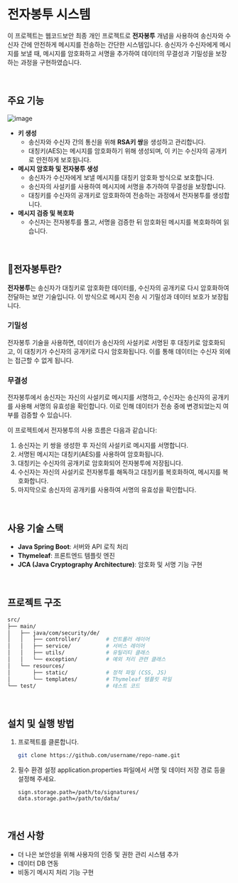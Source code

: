 # 전자봉투 시스템
 
 이 프로젝트는 웹코드보안 최종 개인 프로젝트로 **전자봉투** 개념을 사용하여 송신자와 수신자 간에 안전하게 메시지를 전송하는 간단한 시스템입니다. 송신자가 수신자에게 메시지를 보낼 때, 메시지를 암호화하고 서명을 추가하여 데이터의 무결성과 기밀성을 보장하는 과정을 구현하였습니다. 
  
<br>

## 주요 기능 
![image](https://github.com/user-attachments/assets/804ff0a3-2347-4195-a2b9-fad2a2cbbfe5) 
- **키 생성**
    - 송신자와 수신자 간의 통신을 위해 **RSA키 쌍**을 생성하고 관리합니다.
    - 대칭키(AES)는 메시지를 암호화하기 위해 생성되며, 이 키는 수신자의 공개키로 안전하게 보호됩니다.
- **메시지 암호화 및 전자봉투 생성**
   - 송신자가 수신자에게 보낼 메시지를 대칭키 암호화 방식으로 보호합니다.
   - 송신자의 사설키를 사용하여 메시지에 서명을 추가하여 무결성을 보장합니다.
   - 대칭키를 수신자의 공개키로 암호화하여 전송하는 과정에서 전자봉투를 생성합니다.
- **메시지 검증 및 복호화**
   - 수신자는 전자봉투를 풀고, 서명을 검증한 뒤 암호화된 메시지를 복호화하여 읽습니다.




<br>

## 📧전자봉투란?

**전자봉투**는 송신자가 대칭키로 암호화한 데이터를, 수신자의 공개키로 다시 암호화하여 전달하는 보안 기술입니다. 이 방식으로 메시지 전송 시 기밀성과 데이터 보호가 보장됩니다. 

### 기밀성
전자봉투 기술을 사용하면, 데이터가 송신자의 사설키로 서명된 후 대칭키로 암호화되고, 이 대칭키가 수신자의 공개키로 다시 암호화됩니다. 이를 통해 데이터는 수신자 외에는 접근할 수 없게 됩니다.

### 무결성
전자봉투에서 송신자는 자신의 사설키로 메시지를 서명하고, 수신자는 송신자의 공개키를 사용해 서명의 유효성을 확인합니다. 이로 인해 데이터가 전송 중에 변경되었는지 여부를 검증할 수 있습니다.

이 프로젝트에서 전자봉투의 사용 흐름은 다음과 같습니다:
1. 송신자는 키 쌍을 생성한 후 자신의 사설키로 메시지를 서명합니다.
2. 서명된 메시지는 대칭키(AES)를 사용하여 암호화됩니다.
3. 대칭키는 수신자의 공개키로 암호화되어 전자봉투에 저장됩니다.
4. 수신자는 자신의 사설키로 전자봉투를 해독하고 대칭키를 복호화하여, 메시지를 복호화합니다.
5. 마지막으로 송신자의 공개키를 사용하여 서명의 유효성을 확인합니다.
<br>


## 사용 기술 스택

- **Java Spring Boot**: 서버와 API 로직 처리
- **Thymeleaf**: 프론트엔드 템플릿 엔진
- **JCA (Java Cryptography Architecture)**: 암호화 및 서명 기능 구현
 
<br>

## 프로젝트 구조

```bash
src/
├── main/
│   ├── java/com/security/de/
│   │   ├── controller/        # 컨트롤러 레이어
│   │   ├── service/           # 서비스 레이어
│   │   ├── utils/             # 유틸리티 클래스
│   │   └── exception/         # 예외 처리 관련 클래스
│   └── resources/
│       ├── static/            # 정적 파일 (CSS, JS)
│       └── templates/         # Thymeleaf 템플릿 파일
└── test/                      # 테스트 코드
```
 
<br>

## 설치 및 실행 방법

1. 프로젝트를 클론합니다.
   ```bash
   git clone https://github.com/username/repo-name.git
   ```

2. 필수 환경 설정 application.properties 파일에서 서명 및 데이터 저장 경로 등을 설정해 주세요.
   ```properties
   sign.storage.path=/path/to/signatures/
   data.storage.path=/path/to/data/
   ```

<br>

## 개선 사항
- 더 나은 보안성을 위해 사용자의 인증 및 권한 관리 시스템 추가
- 데이터 DB 연동
- 비동기 메시지 처리 기능 구현
